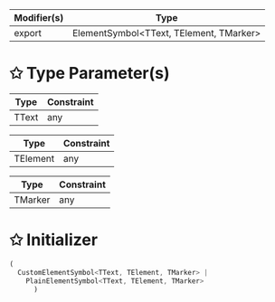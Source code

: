 | Modifier(s)                            | Type                     |
|----------------------------------------|--------------------------|
| export | ElementSymbol&lt;TText, TElement, TMarker&gt; |

# &#10025; Type Parameter(s)

| Type  | Constraint |
| ----- | ---------- |
| TText | any        |

| Type     | Constraint |
| -------- | ---------- |
| TElement | any        |

| Type    | Constraint |
| ------- | ---------- |
| TMarker | any        |

# &#10025; Initializer

```ts
(
  CustomElementSymbol<TText, TElement, TMarker> |
    PlainElementSymbol<TText, TElement, TMarker>
      )
```